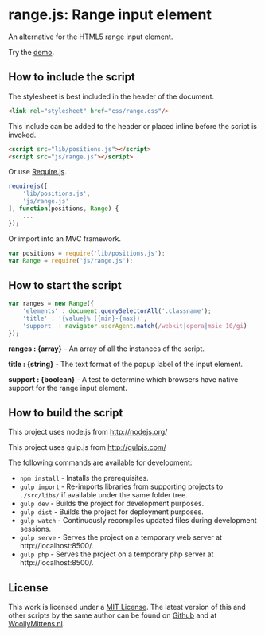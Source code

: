 # range.js: Range input element

An alternative for the HTML5 range input element.

Try the <a href="http://www.woollymittens.nl/default.php?url=useful-range">demo</a>.

## How to include the script

The stylesheet is best included in the header of the document.

```html
<link rel="stylesheet" href="css/range.css"/>
```

This include can be added to the header or placed inline before the script is invoked.

```html
<script src="lib/positions.js"></script>
<script src="js/range.js"></script>
```

Or use [Require.js](https://requirejs.org/).

```js
requirejs([
	'lib/positions.js',
	'js/range.js'
], function(positions, Range) {
	...
});
```

Or import into an MVC framework.

```js
var positions = require('lib/positions.js');
var Range = require('js/range.js');
```

## How to start the script

```javascript
var ranges = new Range({
	'elements' : document.querySelectorAll('.classname');
	'title' : '{value}% ({min}-{max})',
	'support' : navigator.userAgent.match(/webkit|opera|msie 10/gi)
});
```

**ranges : {array}** - An array of all the instances of the script.

**title : {string}** - The text format of the popup label of the input element.

**support : {boolean}** - A test to determine which browsers have native support for the range input element.

## How to build the script

This project uses node.js from http://nodejs.org/

This project uses gulp.js from http://gulpjs.com/

The following commands are available for development:
+ `npm install` - Installs the prerequisites.
+ `gulp import` - Re-imports libraries from supporting projects to `./src/libs/` if available under the same folder tree.
+ `gulp dev` - Builds the project for development purposes.
+ `gulp dist` - Builds the project for deployment purposes.
+ `gulp watch` - Continuously recompiles updated files during development sessions.
+ `gulp serve` - Serves the project on a temporary web server at http://localhost:8500/.
+ `gulp php` - Serves the project on a temporary php server at http://localhost:8500/.

## License

This work is licensed under a [MIT License](https://opensource.org/licenses/MIT). The latest version of this and other scripts by the same author can be found on [Github](https://github.com/WoollyMittens) and at [WoollyMittens.nl](https://www.woollymittens.nl/).
